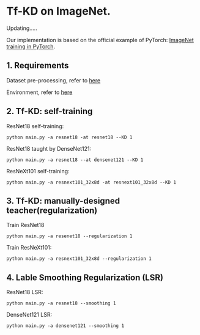 # Tf-KD on ImageNet.

Updating.....

Our implementation is based on the official example of PyTorch: [ImageNet training in PyTorch](https://github.com/pytorch/examples/tree/master/imagenet).

## 1. Requirements
Dataset pre-processing, refer to [here](https://github.com/pytorch/examples/tree/master/imagenet#requirements)

Environment, refer to [here](https://github.com/yuanli2333/Teacher-free-Knowledge-Distillation#11-environment)

## 2. Tf-KD: self-training
ResNet18 self-training:
```
python main.py -a resnet18 -at resnet18 --KD 1 
```

ResNet18 taught by DenseNet121:
```
python main.py -a resnet18 --at densenet121 --KD 1
```

ResNeXt101 self-training:
```
python main.py -a resnext101_32x8d -at resnext101_32x8d --KD 1
```

## 3. Tf-KD: manually-designed teacher(regularization)

Train ResNet18
```
python main.py -a resenet18 --regularization 1
```

Train ResNeXt101:
```
python main.py -a resnext101_32x8d --regularization 1
```

## 4. Lable Smoothing Regularization (LSR)

ResNet18 LSR:
```
python main.py -a resnet18 --smoothing 1
```

DenseNet121 LSR:
```
python main.py -a densenet121 --smoothing 1
```
